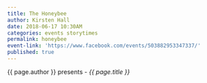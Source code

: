 ```yaml
---
title: The Honeybee
author: Kirsten Hall
date: 2018-06-17 10:30AM
categories: events storytimes
permalink: honeybee
event-link: 'https://www.facebook.com/events/503882953347337/'
published: true
---
```

{{ page.author }} presents - *{{ page.title }}*
